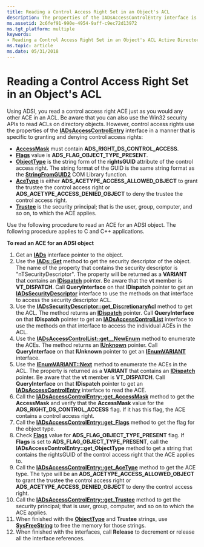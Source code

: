 ```yaml
---
title: Reading a Control Access Right Set in an Object's ACL
description: The properties of the IADsAccessControlEntry interface is used to grant or deny control access rights.
ms.assetid: 2c6fef91-990e-4954-9aff-c9ec72d13972
ms.tgt_platform: multiple
keywords:
- Reading a Control Access Right Set in an Object's ACL Active Directory
ms.topic: article
ms.date: 05/31/2018
---
```


# Reading a Control Access Right Set in an Object's ACL

Using ADSI, you read a control access right ACE just as you would any other ACE in an ACL. Be aware that you can also use the Win32 security APIs to read ACLs on directory objects. However, control access rights use the properties of the [**IADsAccessControlEntry**](https://docs.microsoft.com/windows/desktop/api/iads/nn-iads-iadsaccesscontrolentry) interface in a manner that is specific to granting and denying control access rights:

-   [**AccessMask**](https://docs.microsoft.com/windows/desktop/ADSI/iadsaccesscontrolentry-property-methods) must contain **ADS\_RIGHT\_DS\_CONTROL\_ACCESS**.
-   [**Flags**](https://docs.microsoft.com/windows/desktop/ADSI/iadsaccesscontrolentry-property-methods) value is **ADS\_FLAG\_OBJECT\_TYPE\_PRESENT**.
-   [**ObjectType**](https://docs.microsoft.com/windows/desktop/ADSI/iadsaccesscontrolentry-property-methods) is the string form of the **rightsGUID** attribute of the control access right. The string format of the GUID is the same string format as the [**StringFromGUID2**](https://msdn.microsoft.com/library/ms683893(v=VS.85).aspx) COM Library function.
-   [**AceType**](https://docs.microsoft.com/windows/desktop/ADSI/iadsaccesscontrolentry-property-methods) is either **ADS\_ACETYPE\_ACCESS\_ALLOWED\_OBJECT** to grant the trustee the control access right or **ADS\_ACETYPE\_ACCESS\_DENIED\_OBJECT** to deny the trustee the control access right.
-   [**Trustee**](https://docs.microsoft.com/windows/desktop/ADSI/iadsaccesscontrolentry-property-methods) is the security principal; that is the user, group, computer, and so on, to which the ACE applies.

Use the following procedure to read an ACE for an ADSI object. The following procedure applies to C and C++ applications.

**To read an ACE for an ADSI object**

1.  Get an [**IADs**](https://docs.microsoft.com/windows/desktop/api/iads/nn-iads-iads) interface pointer to the object.
2.  Use the [**IADs::Get**](https://docs.microsoft.com/windows/desktop/api/iads/nf-iads-iads-get) method to get the security descriptor of the object. The name of the property that contains the security descriptor is "nTSecurityDescriptor". The property will be returned as a **VARIANT** that contains an [**IDispatch**](https://msdn.microsoft.com/library/ms221608(v=VS.71).aspx) pointer. Be aware that the **vt** member is **VT\_DISPATCH**. Call **QueryInterface** on that **IDispatch** pointer to get an [**IADsSecurityDescriptor**](https://docs.microsoft.com/windows/desktop/api/iads/nn-iads-iadssecuritydescriptor) interface to use the methods on that interface to access the security descriptor ACL.
3.  Use the [**IADsSecurityDescriptor::get\_DiscretionaryAcl**](https://docs.microsoft.com/windows/desktop/ADSI/iadssecuritydescriptor-property-methods) method to get the ACL. The method returns an [**IDispatch**](https://msdn.microsoft.com/library/ms221608(v=VS.71).aspx) pointer. Call **QueryInterface** on that **IDispatch** pointer to get an [**IADsAccessControlList**](https://docs.microsoft.com/windows/desktop/api/iads/nn-iads-iadsaccesscontrollist) interface to use the methods on that interface to access the individual ACEs in the ACL.
4.  Use the [**IADsAccessControlList::get\_\_NewEnum**](https://docs.microsoft.com/windows/desktop/api/iads/nf-iads-iadsaccesscontrollist-get__newenum) method to enumerate the ACEs. The method returns an [**IUnknown**](https://msdn.microsoft.com/library/ms680509(v=VS.85).aspx) pointer. Call **QueryInterface** on that **IUnknown** pointer to get an [**IEnumVARIANT**](https://msdn.microsoft.com/library/ms221053(v=VS.71).aspx) interface.
5.  Use the [**IEnumVARIANT::Next**](https://msdn.microsoft.com/library/ms221369(v=VS.71).aspx) method to enumerate the ACEs in the ACL. The property is returned as a **VARIANT** that contains an [**IDispatch**](https://msdn.microsoft.com/library/ms221608(v=VS.71).aspx) pointer. Be aware that the **vt** member is **VT\_DISPATCH**. Call **QueryInterface** on that **IDispatch** pointer to get an [**IADsAccessControlEntry**](https://docs.microsoft.com/windows/desktop/api/iads/nn-iads-iadsaccesscontrolentry) interface to read the ACE.
6.  Call the [**IADsAccessControlEntry::get\_AccessMask**](https://docs.microsoft.com/windows/desktop/ADSI/iadsaccesscontrolentry-property-methods) method to get the **AccessMask** and verify that the **AccessMask** value for the **ADS\_RIGHT\_DS\_CONTROL\_ACCESS** flag. If it has this flag, the ACE contains a control access right.
7.  Call the [**IADsAccessControlEntry::get\_Flags**](https://docs.microsoft.com/windows/desktop/ADSI/iadsaccesscontrolentry-property-methods) method to get the flag for the object type.
8.  Check [**Flags**](https://docs.microsoft.com/windows/desktop/ADSI/iadsaccesscontrolentry-property-methods) value for **ADS\_FLAG\_OBJECT\_TYPE\_PRESENT** flag. If **Flags** is set to **ADS\_FLAG\_OBJECT\_TYPE\_PRESENT**, call the **IADsAccessControlEntry::get\_ObjectType** method to get a string that contains the rightsGUID of the control access right that the ACE applies to.
9.  Call the [**IADsAccessControlEntry::get\_AceType**](https://docs.microsoft.com/windows/desktop/ADSI/iadsaccesscontrolentry-property-methods) method to get the ACE type. The type will be an **ADS\_ACETYPE\_ACCESS\_ALLOWED\_OBJECT** to grant the trustee the control access right or **ADS\_ACETYPE\_ACCESS\_DENIED\_OBJECT** to deny the control access right.
10. Call the [**IADsAccessControlEntry::get\_Trustee**](https://docs.microsoft.com/windows/desktop/ADSI/iadsaccesscontrolentry-property-methods) method to get the security principal; that is user, group, computer, and so on to which the ACE applies.
11. When finished with the [**ObjectType**](https://docs.microsoft.com/windows/desktop/ADSI/iadsaccesscontrolentry-property-methods) and **Trustee** strings, use [**SysFreeString**](https://msdn.microsoft.com/library/ms221481(v=VS.71).aspx) to free the memory for those strings.
12. When finished with the interfaces, call **Release** to decrement or release all the interface references.

 

 




